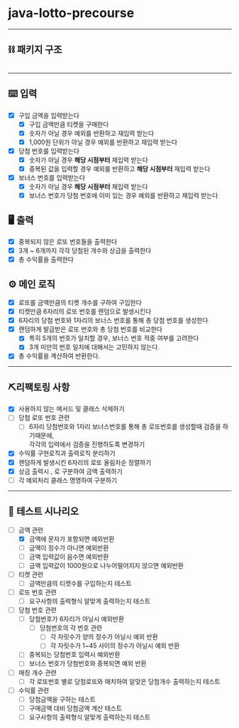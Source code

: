 # java-lotto-precourse
<hr>

## ⛓️ 패키지 구조
```

```

<hr>

## ⌨️ 입력
- [x] 구입 금액을 입력받는다
  - [x] 구입 금액만큼 티켓을 구매한다
  - [x] 숫자가 아닐 경우 예외를 반환하고 재입력 받는다
  - [x] 1,000원 단위가 아닐 경우 예외를 반환하고 재입력 받는다
- [x] 당첨 번호를 입력받는다
  - [x] 숫자가 아닐 경우 **해당 시점부터** 재입력 받는다
  - [x] 중복된 값을 입력할 경우 예외를 반환하고 **해당 시점부터** 재입력 받는다
- [x] 보너스 번호를 입력받는다
  - [x] 숫자가 아닐 경우 **해당 시점부터** 재입력 받는다
  - [x] 보너스 번호가 당첨 번호에 이미 있는 경우 예외를 반환하고 재입력 받는다

## 🖥️ 출력
- [x] 중복되지 않은 로또 번호들을 출력한다
- [x] 3개 ~ 6개까지 각각 당첨된 개수와 상금을 출력한다
- [x] 총 수익률을 출력한다

## ⚙️ 메인 로직
- [x] 로또를 금액만큼의 티켓 개수를 구하여 구입한다
- [x] 티켓만큼 6자리의 로또 번호를 랜덤으로 발생시킨다
- [x] 6자리의 당첨 번호와 1자리의 보너스 번호를 통해 총 당첨 번호를 생성한다
- [x] 랜덤하게 발급받은 로또 번호와 총 당첨 번호를 비교한다
  - [x] 특히 5개의 번호가 일치할 경우, 보너스 번호 적중 여부를 고려한다
  - [x] 3개 미만의 번호 일치에 대해서는 고민하지 않는다.
- [x] 총 수익률을 계산하여 반환한다.

<hr>

## ⛏️리팩토링 사항
- [X] 사용하지 않는 메서드 및 클래스 삭제하기
- [ ] 당첨 로또 번호 관련
  - [ ] 6자리 당첨번호와 1자리 보너스번호를 통해 총 로또번호를 생성할때 검증을 하기때문에, <br>
  각각의 입력에서 검증을 진행하도록 변경하기
- [X] 수익률 구현로직과 출력로직 분리하기
- [X] 랜덤하게 발생시킨 6자리의 로또 올림차순 정렬하기
- [X] 상금 출력시 , 로 구분하여 금액 출력하기
- [ ] 각 예외처리 클래스 명명하여 구분하기
<hr>

## 🧩 테스트 시나리오
- [ ] 금액 관련
  - [X] 금액에 문자가 포함되면 예외반환
  - [ ] 금액이 정수가 아니면 예외반환
  - [ ] 금액 입력값이 음수면 예외반환
  - [ ] 금액 입력값이 1000원으로 나누어떨어지지 않으면 예외반환
- [ ] 티켓 관련 
  - [ ] 금액만큼의 티켓수를 구입하는지 테스트
- [ ] 로또 번호 관련
  - [ ] 요구사항의 출력형식 알맞게 출력하는지 테스트
- [ ] 당첨 번호 관련
  - [ ] 당첨번호가 6자리가 아닐시 예외반환
    - [ ] 당첨번호의 각 번호 관련
      - [ ] 각 자릿수가 양의 정수가 아닐시 예외 반환
      - [ ] 각 자릿수가 1~45 사이의 정수가 아닐시 예외 반환
  - [ ] 중복되는 당첨번호 입력시 예외반환
  - [ ] 보너스 번호가 당첨번호와 중복되면 예외 반환
-[ ] 매칭 개수 관련 
  - [ ] 각 로또번호 별로 당첨로또와 매치하여 알맞은 당첨개수 출력하는지 테스트
- [ ] 수익률 관련
  - [ ] 당첨금액을 구하는 테스트 
  - [ ] 구매금액 대비 당첨금액 계산 테스트
  - [ ] 요구사항의 출력형식 알맞게 출력하는지 테스트